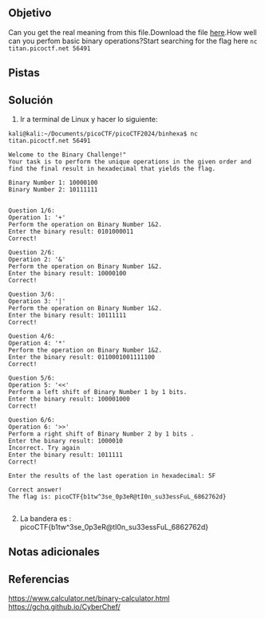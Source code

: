 ## Objetivo
Can you get the real meaning from this file.Download the file [here](https://artifacts.picoctf.net/c_titan/108/enc_flag).How well can you perfom basic binary operations?Start searching for the flag here `nc titan.picoctf.net 56491`
## Pistas

## Solución
1. Ir a terminal de Linux y hacer lo siguiente:
```
kali@kali:~/Documents/picoCTF/picoCTF2024/binhexa$ nc titan.picoctf.net 56491

Welcome to the Binary Challenge!"
Your task is to perform the unique operations in the given order and find the final result in hexadecimal that yields the flag.

Binary Number 1: 10000100
Binary Number 2: 10111111


Question 1/6:
Operation 1: '+'
Perform the operation on Binary Number 1&2.
Enter the binary result: 0101000011
Correct!

Question 2/6:
Operation 2: '&'
Perform the operation on Binary Number 1&2.
Enter the binary result: 10000100
Correct!

Question 3/6:
Operation 3: '|'
Perform the operation on Binary Number 1&2.
Enter the binary result: 10111111
Correct!

Question 4/6:
Operation 4: '*'
Perform the operation on Binary Number 1&2.
Enter the binary result: 0110001001111100
Correct!

Question 5/6:
Operation 5: '<<'
Perform a left shift of Binary Number 1 by 1 bits.
Enter the binary result: 100001000
Correct!

Question 6/6:
Operation 6: '>>'
Perform a right shift of Binary Number 2 by 1 bits .
Enter the binary result: 1000010
Incorrect. Try again
Enter the binary result: 1011111 
Correct!

Enter the results of the last operation in hexadecimal: 5F

Correct answer!
The flag is: picoCTF{b1tw^3se_0p3eR@tI0n_su33essFuL_6862762d}


```
2. La bandera es :
picoCTF{b1tw^3se_0p3eR@tI0n_su33essFuL_6862762d}
## Notas adicionales

## Referencias
https://www.calculator.net/binary-calculator.html
https://gchq.github.io/CyberChef/
